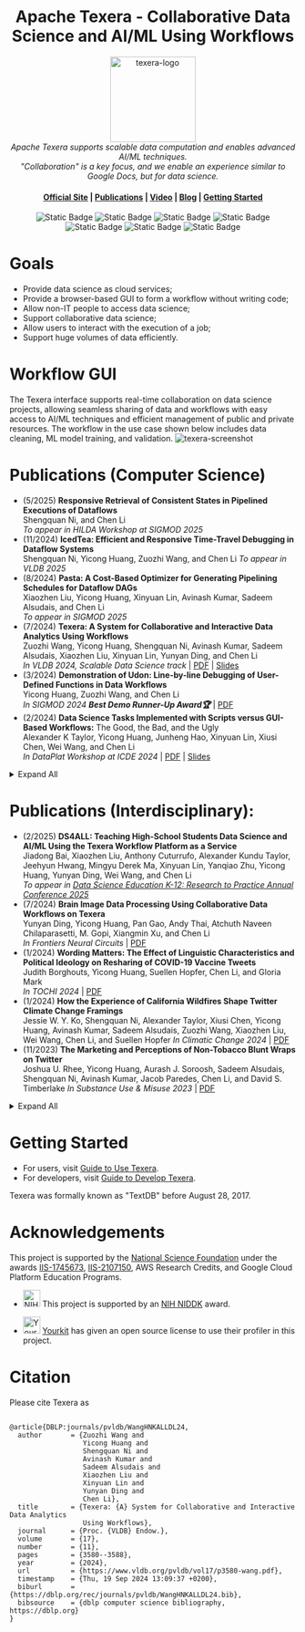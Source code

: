 <h1 align="center">Apache Texera - Collaborative Data Science and AI/ML Using Workflows</h1>

<p align="center">
  <a href="https://texera.io"> <img src="core/gui/src/assets/logos/full_logo_small.png" alt="texera-logo" height="150px"/> </a>
  <br>
  <i>Apache Texera supports scalable data computation and enables advanced AI/ML techniques.</i>
  <br>
  <i>"Collaboration" is a key focus, and we enable an experience similar to Google Docs, but for data science. </i>
  <br>
  
  <h4 align="center">
    <a href="https://texera.io">Official Site</a>
    |
    <a href="https://texera.io/publications/">Publications</a>
    |
    <a href="https://texera.io/category/video/">Video</a>
    | 
    <a href="https://texera.io/category/blog/">Blog</a>
    |
    <a href="https://github.com/Texera/texera/wiki/Getting-Started">Getting Started</a>
    <br>
  </h4>
  
</p>
</p>
<p align="center">
  <img alt="Static Badge" src="https://img.shields.io/badge/Users-332-blue">
  <img alt="Static Badge" src="https://img.shields.io/badge/Projects-86-blue">
  <img alt="Static Badge" src="https://img.shields.io/badge/Workflows-2,481-blue">
  <img alt="Static Badge" src="https://img.shields.io/badge/Executions-51K-blue">
  <img alt="Static Badge" src="https://img.shields.io/badge/Workflow_Versions-357K-blue">
  <img alt="Static Badge" src="https://img.shields.io/badge/Deployments-7-blue">
  <img alt="Static Badge" src="https://img.shields.io/badge/Largest_Deployment-100_nodes,_400_cores-green">
</p>

# Goals

* Provide data science as cloud services;
* Provide a browser-based GUI to form a workflow without writing code;
* Allow non-IT people to access data science;
* Support collaborative data science;
* Allow users to interact with the execution of a job;
* Support huge volumes of data efficiently.

# Workflow GUI
The Texera interface supports real-time collaboration on data science projects, allowing seamless sharing of data and workflows with easy access to AI/ML techniques and efficient management of public and private resources. 
The workflow in the use case shown below includes data cleaning, ML model training, and validation.
![texera-screenshot](https://github.com/user-attachments/assets/4384b8f5-3a9a-4bbc-a804-1dadd156ebb3)

# Publications (Computer Science)
*  (5/2025) **Responsive Retrieval of Consistent States in Pipelined Executions of Dataflows**  
   Shengquan Ni, and Chen Li  
   _To appear in HILDA Workshop at SIGMOD 2025_
*  (11/2024) **IcedTea: Efficient and Responsive Time-Travel Debugging in Dataflow Systems**  
   Shengquan Ni, Yicong Huang, Zuozhi Wang, and Chen Li
   _To appear in VLDB 2025_
*  (8/2024) **Pasta: A Cost-Based Optimizer for Generating Pipelining Schedules for Dataflow DAGs**  
   Xiaozhen Liu, Yicong Huang, Xinyuan Lin, Avinash Kumar, Sadeem Alsudais, and Chen Li  
   _To appear in SIGMOD 2025_
*  (7/2024) **Texera: A System for Collaborative and Interactive Data Analytics Using Workflows**  
   Zuozhi Wang, Yicong Huang, Shengquan Ni, Avinash Kumar, Sadeem Alsudais, Xiaozhen Liu, Xinyuan Lin, Yunyan Ding, and Chen Li  
   _In VLDB 2024, Scalable Data Science track_ | [PDF](https://www.vldb.org/pvldb/vol17/p3580-wang.pdf) | [Slides](https://chenli.ics.uci.edu/files/vldb2024-texera-presentation.pdf)
*  (3/2024) **Demonstration of Udon: Line-by-line Debugging of User-Defined Functions in Data Workflows**  
   Yicong Huang, Zuozhi Wang, and Chen Li  
   _In SIGMOD 2024 **Best Demo Runner-Up Award🏆**_ | [PDF](https://dl.acm.org/doi/10.1145/3626246.3654756)
*  (2/2024) **Data Science Tasks Implemented with Scripts versus GUI-Based Workflows:** The Good, the Bad, and the Ugly  
   Alexander K Taylor, Yicong Huang, Junheng Hao, Xinyuan Lin, Xiusi Chen, Wei Wang, and Chen Li  
   _In DataPlat Workshop at ICDE 2024_ | [PDF](https://ieeexplore.ieee.org/abstract/document/10555112) | [Slides](https://chenli.ics.uci.edu/files/icde2024-dataplat-workshop.pdf)
<details>
<summary>Expand All</summary>
  
* (8/2023) **Building a Collaborative Data Analytics System: Opportunities and Challenges**
   Zuozhi Wang, Chen Li  
   _In Tutorial at VLDB 2023_ | [PDF](https://www.vldb.org/pvldb/vol16/p3898-wang.pdf) | [Slides](https://chenli.ics.uci.edu/files/vldb2023-texera-tutorial.pdf)
* (8/2023) **Udon: Efficient Debugging of User-Defined Functions in Big Data Systems with Line-by-Line Control**
   Yicong Huang, Zuozhi Wang, and Chen Li  
   _In SIGMOD 2024_ | [PDF](https://dl.acm.org/doi/10.1145/3626712) | [Slides](https://chenli.ics.uci.edu/files/sigmod2024-udon-presentation.pdf)
* (8/2023) **Improving Iterative Analytics in GUI-Based Data-Processing Systems with Visualization, Version Control, and Result Reuse**  
   Sadeem Alsudais Ph.D. Thesis | [PDF](https://sadeemsaleh.github.io/Sadeem_phd_thesis.pdf)
* (7/2023) **Using Texera to Characterize Climate Change Discussions on Twitter During Wildfires**  
   Shengquan Ni, Yicong Huang, Jessie W. Y. Ko, Alexander Taylor, Xiusi Chen, Avinash Kumar, Sadeem Alsudais, Zuozhi Wang, Xiaozhen Liu, Wei Wang, Suellen Hopfer, and Chen Li  
   _In Data Science Day at KDD 2023_
* (7/2023) **Raven: Accelerating Execution of Iterative Data Analytics by Reusing Results of Previous Equivalent Versions**  
   Sadeem Alsudais, Avinash Kumar, and Chen Li  
   _In HILDA Workshop at SIGMOD 2023_ | [PDF](https://dl.acm.org/doi/10.1145/3597465.3605219)
* (6/2023) **Texera: A System for Collaborative and Interactive Data Analytics Using Workflows**  
   Zuozhi Wang Ph.D. Thesis | [PDF](https://zuozhiw.github.io/Zuozhi_Wang_UCI_PhD_Thesis.pdf)
* (12/2022) **Towards Interactive, Adaptive and Result-aware Big Data Analytics**  
   Avinash Kumar Ph.D. Thesis | [PDF](https://arxiv.org/abs/2212.07096)
* (9/2022) **Fries: Fast and Consistent Runtime Reconfiguration in Dataflow Systems with Transactional Guarantees**  
   Zuozhi Wang, Shengquan Ni, Avinash Kumar, and Chen Li  
   _In VLDB 2023_ | [PDF](https://www.vldb.org/pvldb/vol16/p256-wang.pdf) | [Slides](https://chenli.ics.uci.edu/files/vldb2023-fries.pdf)
* (7/2022) **Drove: Tracking Execution Results of Workflows on Large Datasets**  
   Sadeem Alsudais  
   _In the Ph.D. Workshop at VLDB 2022_ | [PDF](http://ceur-ws.org/Vol-3186/paper_10.pdf)
* (6/2022) **Demonstration of Accelerating Machine Learning Inference Queries with Correlative Proxy Models**  
   Zhihui Yang, Yicong Huang, Zuozhi Wang, Feng Gao, Yao Lu, Chen Li, and X. Sean Wang  
   _In VLDB 2022_ | [PDF](https://www.vldb.org/pvldb/vol15/p3734-yang.pdf)
* (6/2022) **Demonstration of Collaborative and Interactive Workflow-Based Data Analytics in Texera**  
   Xiaozhen Liu, Zuozhi Wang, Shengquan Ni, Sadeem Alsudais, Yicong Huang, Avinash Kumar, and Chen Li  
  _In VLDB 2022_ | [PDF](https://www.vldb.org/pvldb/vol15/p3738-liu.pdf) | [Demo Video](https://youtu.be/2gfPUZNsoBs)
* (4/2022) **Optimizing Machine Learning Inference Queries with Correlative Proxy Models**  
   Zhihui Yang, Zuozhi Wang, Yicong Huang, Yao Lu, Chen Li, and X. Sean Wang  
   _In VLDB 2022_ | [PDF](https://www.vldb.org/pvldb/vol15/p2032-yang.pdf)
* (7/2020) **Demonstration of Interactive Runtime Debugging of Distributed Dataflows in Texera**  
   Zuozhi Wang, Avinash Kumar, Shengquan Ni, and Chen Li  
   _In VLDB 2020_ | [PDF](http://www.vldb.org/pvldb/vol13/p2953-wang.pdf) | [Video](https://www.youtube.com/watch?v=SP-XiDADbw0) | [Slides](https://docs.google.com/presentation/d/14U6RPZfeb8Ho0aO2HsCSc8lRs6ul6AxEIm5gpjeVUYA/edit?usp=sharing)
* (1/2020) **Amber: A Debuggable Dataflow system based on the Actor Model**  
   Avinash Kumar, Zuozhi Wang, Shengquan Ni, and Chen Li  
   _In VLDB 2020_ | [PDF](http://www.vldb.org/pvldb/vol13/p740-kumar.pdf) | [Video](https://www.youtube.com/watch?v=T5ShFRfHmgI) | [Slides](https://docs.google.com/presentation/d/1v8G9lDmfv4Ff2YWyrGfo_9iMQVF4N8a-4gO4H-K6rCk/edit?usp=sharing)
* (4/2017) **A Demonstration of TextDB: Declarative and Scalable Text Analytics on Large Data Sets**  
   Zuozhi Wang, Flavio Bayer, Seungjin Lee, Kishore Narendran, Xuxi Pan, Qing Tang, Jimmy Wang, and Chen Li  
   _In ICDE 2017_ **Best Demo award** | [PDF](https://chenli.ics.uci.edu/files/icde2017-textdb-demo.pdf) | [Video](https://github.com/Texera/texera/wiki/Video)

</details>

# Publications (Interdisciplinary):
* (2/2025) **DS4ALL: Teaching High-School Students Data Science and AI/ML Using the Texera Workflow Platform as a Service**  
  Jiadong Bai, Xiaozhen Liu, Anthony Cuturrufo, Alexander Kundu Taylor, Jeehyun Hwang, Mingyu Derek Ma, Xinyuan Lin, Yanqiao Zhu, Yicong Huang, Yunyan Ding, Wei Wang, and Chen Li  
  _To appear in [Data Science Education K-12: Research to Practice Annual Conference 2025](https://web.cvent.com/event/d641bd9f-6c99-4cbc-951b-33b1ca05d4ed/summary)_
* (7/2024) **Brain Image Data Processing Using Collaborative Data Workflows on Texera**  
  Yunyan Ding, Yicong Huang, Pan Gao, Andy Thai, Atchuth Naveen Chilaparasetti, M. Gopi, Xiangmin Xu, and Chen Li  
  _In Frontiers Neural Circuits_ | [PDF](https://doi.org/10.3389/fncir.2024.1398884)
* (1/2024) **Wording Matters: The Effect of Linguistic Characteristics and Political Ideology on Resharing of COVID-19 Vaccine Tweets**  
  Judith Borghouts, Yicong Huang, Suellen Hopfer, Chen Li, and Gloria Mark  
   _In TOCHI 2024_ | [PDF](https://dl.acm.org/doi/pdf/10.1145/3637876)
* (1/2024) **How the Experience of California Wildfires Shape Twitter Climate Change Framings**  
  Jessie W. Y. Ko, Shengquan Ni, Alexander Taylor, Xiusi Chen, Yicong Huang, Avinash Kumar, Sadeem Alsudais, Zuozhi Wang, Xiaozhen Liu, Wei Wang, Chen Li, and Suellen Hopfer
  _In Climatic Change 2024_ | [PDF](https://link.springer.com/content/pdf/10.1007/s10584-023-03668-0.pdf)
* (11/2023) **The Marketing and Perceptions of Non-Tobacco Blunt Wraps on Twitter**  
  Joshua U. Rhee, Yicong Huang, Aurash J. Soroosh, Sadeem Alsudais, Shengquan Ni, Avinash Kumar, Jacob Paredes, Chen Li, and David S. Timberlake
  _In Substance Use & Misuse 2023_ | [PDF](https://www.tandfonline.com/doi/epdf/10.1080/10826084.2023.2280572?needAccess=true)

<details>
<summary>Expand All</summary>

* (3/2023) **Understanding Underlying Moral Values and Language Use of COVID-19 Vaccine Attitudes on Twitter**  
  Judith Borghouts, Yicong Huang, Sydney Gibbs, Suellen Hopfer, Chen Li, and Gloria Mark
  _In PNAS Nexus 2023_ | [PDF](https://academic.oup.com/pnasnexus/article-pdf/2/3/pgad013/49435858/pgad013.pdf)
* (10/2022) **Public Opinions Toward COVID-19 Vaccine Mandates: A Machine Learning-Based Analysis of U.S. Tweets**  
  Yawen Guo, Jun Zhu, Yicong Huang, Lu He, Changyang He, Chen Li, and Kai Zheng
  _In AMIA 2022_ | [PDF](https://www.ncbi.nlm.nih.gov/pmc/articles/PMC10148373/pdf/1066.pdf)
* (9/2021) **The Social Amplification and Attenuation of COVID-19 Risk Perception Shaping Mask-Wearing Behavior: A Longitudinal Twitter Analysis**  
  Suellen Hopfer, Emilia J. Fields, Yuwen Lu, Ganesh Ramakrishnan, Ted Grover, Quishi Bai, Yicong Huang, Chen Li, and Gloria Mark
  _In PLOS ONE 2021_ | [PDF](https://journals.plos.org/plosone/article?id=10.1371/journal.pone.0257428)
* (4/2021) **Why Do People Oppose Mask Wearing? A Comprehensive Analysis of U.S. Tweets During the COVID-19 Pandemic**  
  Lu He, Changyang He, Tera Leigh Reynolds, Qiushi Bai, Yicong Huang, Chen Li, Kai Zheng, and Yunan Chen  
  _In JAMIA 2021_ | [PDF](https://www.ncbi.nlm.nih.gov/pmc/articles/PMC7989302/pdf/ocab047.pdf)
</details>

# Getting Started

* For users, visit [Guide to Use Texera](https://github.com/Texera/texera/wiki/Getting-Started).
* For developers, visit [Guide to Develop Texera](https://github.com/Texera/texera/wiki/Guide-for-Developers).

Texera was formally known as "TextDB" before August 28, 2017.

# Acknowledgements

This project is supported by the <a href="http://www.nsf.gov">National Science Foundation</a> under the awards [IIS-1745673](https://www.nsf.gov/awardsearch/showAward?AWD_ID=1745673), [IIS-2107150](https://www.nsf.gov/awardsearch/showAward?AWD_ID=2107150), AWS Research Credits, and Google Cloud Platform Education Programs.

* <a href="https://www.niddk.nih.gov/"><img src="https://github.com/Texera/texera/assets/17627829/d279897a-3efb-41c1-b2d3-8fd20c800ad7" alt="NIH NIDDK" height="30"/></a> This project is supported by an <a href="https://reporter.nih.gov/project-details/10818244">NIH NIDDK</a> award.


* <a href="http://www.yourkit.com"><img src="https://www.yourkit.com/images/yklogo.png" alt="Yourkit" height="30"/></a>  [Yourkit](https://www.yourkit.com/) has given an open source license to use their profiler in this project.

# Citation
Please cite Texera as 
```

@article{DBLP:journals/pvldb/WangHNKALLDL24,
  author       = {Zuozhi Wang and
                  Yicong Huang and
                  Shengquan Ni and
                  Avinash Kumar and
                  Sadeem Alsudais and
                  Xiaozhen Liu and
                  Xinyuan Lin and
                  Yunyan Ding and
                  Chen Li},
  title        = {Texera: {A} System for Collaborative and Interactive Data Analytics
                  Using Workflows},
  journal      = {Proc. {VLDB} Endow.},
  volume       = {17},
  number       = {11},
  pages        = {3580--3588},
  year         = {2024},
  url          = {https://www.vldb.org/pvldb/vol17/p3580-wang.pdf},
  timestamp    = {Thu, 19 Sep 2024 13:09:37 +0200},
  biburl       = {https://dblp.org/rec/journals/pvldb/WangHNKALLDL24.bib},
  bibsource    = {dblp computer science bibliography, https://dblp.org}
}
```
